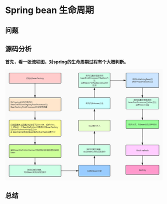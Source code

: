 # Spring bean 生命周期

## 问题

## 源码分析

**首先，看一张流程图，对spring的生命周期过程有个大概判断。**

![spring-bean-life-cycle](./img/spring-bean-life-cycle.jpg)

## 总结

